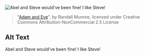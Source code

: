 ![Abel and Steve would've been fine! I like Steve!](https://imgs.xkcd.com/comics/adam_and_eve.png)
> "[Adam and Eve](https://xkcd.com/1003/)", by Randall Munroe, licensed under Creative Commons Attribution-NonCommercial 2.5 License

## Alt Text
Abel and Steve would've been fine! I like Steve!
